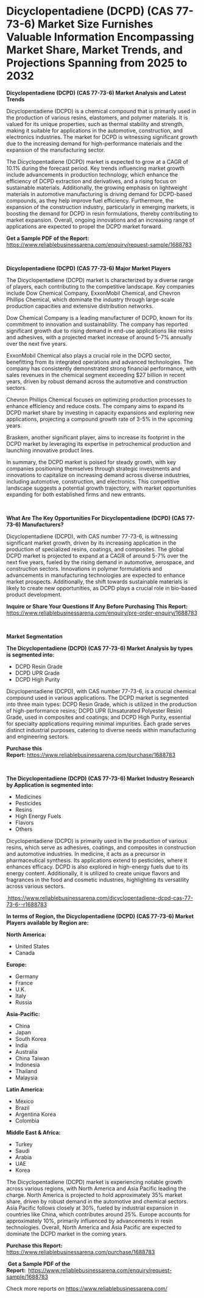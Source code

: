 <p><h1>Dicyclopentadiene (DCPD) (CAS 77-73-6) Market Size Furnishes Valuable Information Encompassing Market Share, Market Trends, and Projections Spanning from 2025 to 2032</h1></p><p><strong>Dicyclopentadiene (DCPD) (CAS 77-73-6) Market Analysis and Latest Trends</strong></p>
<p><p>Dicyclopentadiene (DCPD) is a chemical compound that is primarily used in the production of various resins, elastomers, and polymer materials. It is valued for its unique properties, such as thermal stability and strength, making it suitable for applications in the automotive, construction, and electronics industries. The market for DCPD is witnessing significant growth due to the increasing demand for high-performance materials and the expansion of the manufacturing sector.</p><p>The Dicyclopentadiene (DCPD) market is expected to grow at a CAGR of 10.1% during the forecast period. Key trends influencing market growth include advancements in production technology, which enhance the efficiency of DCPD extraction and derivatives, and a rising focus on sustainable materials. Additionally, the growing emphasis on lightweight materials in automotive manufacturing is driving demand for DCPD-based compounds, as they help improve fuel efficiency. Furthermore, the expansion of the construction industry, particularly in emerging markets, is boosting the demand for DCPD in resin formulations, thereby contributing to market expansion. Overall, ongoing innovations and an increasing range of applications are expected to propel the DCPD market forward.</p></p>
<p><strong>Get a Sample PDF of the Report:&nbsp;</strong> <a href="https://www.reliablebusinessarena.com/enquiry/request-sample/1688783?utm_campaign=3261&utm_medium=2&utm_source=Github&utm_content=ia&utm_term=26032025&utm_id=dicyclopentadiene-dcpd-cas-77-73-6">https://www.reliablebusinessarena.com/enquiry/request-sample/1688783</a></p>
<p>&nbsp;</p>
<p><strong>Dicyclopentadiene (DCPD) (CAS 77-73-6) Major Market Players</strong></p>
<p><p>The Dicyclopentadiene (DCPD) market is characterized by a diverse range of players, each contributing to the competitive landscape. Key companies include Dow Chemical Company, ExxonMobil Chemical, and Chevron Phillips Chemical, which dominate the industry through large-scale production capacities and extensive distribution networks. </p><p>Dow Chemical Company is a leading manufacturer of DCPD, known for its commitment to innovation and sustainability. The company has reported significant growth due to rising demand in end-use applications like resins and adhesives, with a projected market increase of around 5-7% annually over the next five years. </p><p>ExxonMobil Chemical also plays a crucial role in the DCPD sector, benefitting from its integrated operations and advanced technologies. The company has consistently demonstrated strong financial performance, with sales revenues in the chemical segment exceeding $27 billion in recent years, driven by robust demand across the automotive and construction sectors.</p><p>Chevron Phillips Chemical focuses on optimizing production processes to enhance efficiency and reduce costs. The company aims to expand its DCPD market share by investing in capacity expansions and exploring new applications, projecting a compound growth rate of 3-5% in the upcoming years.</p><p>Braskem, another significant player, aims to increase its footprint in the DCPD market by leveraging its expertise in petrochemical production and launching innovative product lines. </p><p>In summary, the DCPD market is poised for steady growth, with key companies positioning themselves through strategic investments and innovations to capitalize on increasing demand across diverse industries, including automotive, construction, and electronics. This competitive landscape suggests a potential growth trajectory, with market opportunities expanding for both established firms and new entrants.</p></p>
<p>&nbsp;</p>
<p><strong>What Are The Key Opportunities For Dicyclopentadiene (DCPD) (CAS 77-73-6) Manufacturers?</strong></p>
<p><p>Dicyclopentadiene (DCPD), with CAS number 77-73-6, is witnessing significant market growth, driven by its increasing application in the production of specialized resins, coatings, and composites. The global DCPD market is projected to expand at a CAGR of around 5-7% over the next five years, fueled by the rising demand in automotive, aerospace, and construction sectors. Innovations in polymer formulations and advancements in manufacturing technologies are expected to enhance market prospects. Additionally, the shift towards sustainable materials is likely to create new opportunities, as DCPD plays a crucial role in bio-based product development.</p></p>
<p><strong>Inquire or Share Your Questions If Any Before Purchasing This Report:</strong> <a href="https://www.reliablebusinessarena.com/enquiry/pre-order-enquiry/1688783?utm_campaign=3261&utm_medium=2&utm_source=Github&utm_content=ia&utm_term=26032025&utm_id=dicyclopentadiene-dcpd-cas-77-73-6">https://www.reliablebusinessarena.com/enquiry/pre-order-enquiry/1688783</a></p>
<p>&nbsp;</p>
<p><strong>Market Segmentation</strong></p>
<p><strong>The Dicyclopentadiene (DCPD) (CAS 77-73-6) Market Analysis by types is segmented into:</strong></p>
<p><ul><li>DCPD Resin Grade</li><li>DCPD UPR Grade</li><li>DCPD High Purity</li></ul></p>
<p><p>Dicyclopentadiene (DCPD), with CAS number 77-73-6, is a crucial chemical compound used in various applications. The DCPD market is segmented into three main types: DCPD Resin Grade, which is utilized in the production of high-performance resins; DCPD UPR (Unsaturated Polyester Resin) Grade, used in composites and coatings; and DCPD High Purity, essential for specialty applications requiring minimal impurities. Each grade serves distinct industrial purposes, catering to diverse needs within manufacturing and engineering sectors.</p></p>
<p><strong>Purchase this Report:&nbsp;</strong><a href="https://www.reliablebusinessarena.com/purchase/1688783?utm_campaign=3261&utm_medium=2&utm_source=Github&utm_content=ia&utm_term=26032025&utm_id=dicyclopentadiene-dcpd-cas-77-73-6">https://www.reliablebusinessarena.com/purchase/1688783</a></p>
<p>&nbsp;</p>
<p><strong>The Dicyclopentadiene (DCPD) (CAS 77-73-6) Market Industry Research by Application is segmented into:</strong></p>
<p><ul><li>Medicines</li><li>Pesticides</li><li>Resins</li><li>High Energy Fuels</li><li>Flavors</li><li>Others</li></ul></p>
<p><p>Dicyclopentadiene (DCPD) is primarily used in the production of various resins, which serve as adhesives, coatings, and composites in construction and automotive industries. In medicine, it acts as a precursor in pharmaceutical synthesis. Its applications extend to pesticides, where it enhances efficacy. DCPD is also explored in high-energy fuels due to its energy content. Additionally, it is utilized to create unique flavors and fragrances in the food and cosmetic industries, highlighting its versatility across various sectors.</p></p>
<p><a href="https://www.reliablebusinessarena.com/dicyclopentadiene-dcpd-cas-77-73-6--r1688783?utm_campaign=3261&utm_medium=2&utm_source=Github&utm_content=ia&utm_term=26032025&utm_id=dicyclopentadiene-dcpd-cas-77-73-6">&nbsp;https://www.reliablebusinessarena.com/dicyclopentadiene-dcpd-cas-77-73-6--r1688783</a></p>
<p><strong>In terms of Region, the Dicyclopentadiene (DCPD) (CAS 77-73-6) Market Players available by Region are:</strong></p>
<p>
    <p> <strong> North America: </strong>
        <ul>
            <li>United States</li>
            <li>Canada</li>
        </ul>
        </p> 
    <p> <strong> Europe: </strong>
        <ul>
            <li>Germany</li>
            <li>France</li>
            <li>U.K.</li>
            <li>Italy</li>
            <li>Russia</li>
        </ul>
        </p> 
    <p> <strong> Asia-Pacific: </strong>
        <ul>
            <li>China</li>
            <li>Japan</li>
            <li>South Korea</li>
            <li>India</li>
            <li>Australia</li>
            <li>China Taiwan</li>
            <li>Indonesia</li>
            <li>Thailand</li>
            <li>Malaysia</li>
        </ul>
        </p> 
    <p> <strong> Latin America: </strong>
        <ul>
            <li>Mexico</li>
            <li>Brazil</li>
            <li>Argentina Korea</li>
            <li>Colombia</li>
        </ul>
        </p> 
    <p> <strong> Middle East & Africa: </strong>
        <ul>
            <li>Turkey</li>
            <li>Saudi</li>
            <li>Arabia</li>
            <li>UAE</li>
            <li>Korea</li>
        </ul>
    </p>
    </p>
<p><p>The Dicyclopentadiene (DCPD) market is experiencing notable growth across various regions, with North America and Asia Pacific leading the charge. North America is projected to hold approximately 35% market share, driven by robust demand in the automotive and chemical sectors. Asia Pacific follows closely at 30%, fueled by industrial expansion in countries like China, which contributes around 25%. Europe accounts for approximately 10%, primarily influenced by advancements in resin technologies. Overall, North America and Asia Pacific are expected to dominate the DCPD market in the coming years.</p></p>
<p><strong>Purchase this Report: </strong><a href="https://www.reliablebusinessarena.com/purchase/1688783?utm_campaign=3261&utm_medium=2&utm_source=Github&utm_content=ia&utm_term=26032025&utm_id=dicyclopentadiene-dcpd-cas-77-73-6">https://www.reliablebusinessarena.com/purchase/1688783</a></p>
<p>&nbsp;<strong>Get a Sample PDF of the Report:&nbsp;&nbsp;</strong><a href="https://www.reliablebusinessarena.com/enquiry/request-sample/1688783?utm_campaign=3261&utm_medium=2&utm_source=Github&utm_content=ia&utm_term=26032025&utm_id=dicyclopentadiene-dcpd-cas-77-73-6">https://www.reliablebusinessarena.com/enquiry/request-sample/1688783</a></p>
<p><strong></strong></p>
<p>Check more reports on <a href="https://www.reliablebusinessarena.com/?utm_campaign=3261&utm_medium=2&utm_source=Github&utm_content=ia&utm_term=26032025&utm_id=dicyclopentadiene-dcpd-cas-77-73-6">https://www.reliablebusinessarena.com/</a></p>
